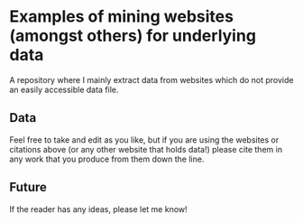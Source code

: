 # Examples of mining websites (amongst others) for underlying data

A repository where I mainly extract data from websites which do not provide an easily accessible data file.

## Data

Feel free to take and edit as you like, but if you are using the websites or citations above (or any other website that holds data!) please cite them in any work that you produce from them down the line.

## Future

If the reader has any ideas, please let me know!